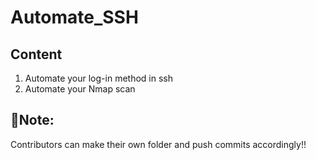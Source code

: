 # Automate_SSH

## Content
1. Automate your log-in method in ssh
2. Automate your Nmap scan


## 📝Note: 
Contributors can make their own folder and push commits accordingly!!

